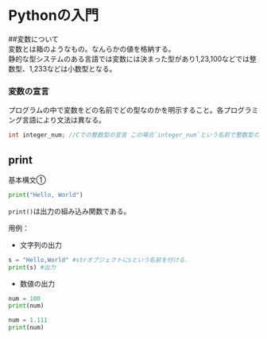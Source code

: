 # Pythonの入門

##変数について  
変数とは箱のようなもの。なんらかの値を格納する。  
静的な型システムのある言語では変数には決まった型があり1,23,100などでは整数型、1,233などは小数型となる。  

### 変数の宣言
プログラムの中で変数をどの名前でどの型なのかを明示すること。各プログラミング言語により文法は異なる。

```c:a.c
int integer_num; //Cでの整数型の宣言 この場合`integer_num`という名前で整数型の変数として扱うという意味
```


## print

基本構文①

```python:p.py
print("Hello, World")
```

`print()`は出力の組み込み関数である。  

用例：  
- 文字列の出力

```python:s.py
s = "Hello,World" #strオブジェクトにsという名前を付ける.
print(s) #出力
```  

- 数値の出力

```python:num.py
num = 100
print(num)

num = 1.111
print(num)
```
